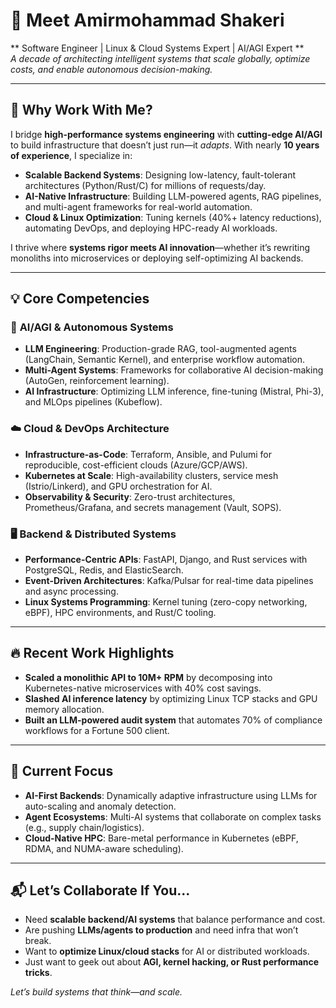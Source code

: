 # 👋 Meet Amirmohammad Shakeri  

** Software Engineer | Linux & Cloud Systems Expert | AI/AGI Expert **  
*A decade of architecting intelligent systems that scale globally, optimize costs, and enable autonomous decision-making.*  

---  

## 🚀 Why Work With Me?  

I bridge **high-performance systems engineering** with **cutting-edge AI/AGI** to build infrastructure that doesn’t just run—it *adapts*. With nearly **10 years of experience**, I specialize in:  

- **Scalable Backend Systems**: Designing low-latency, fault-tolerant architectures (Python/Rust/C) for millions of requests/day.  
- **AI-Native Infrastructure**: Building LLM-powered agents, RAG pipelines, and multi-agent frameworks for real-world automation.  
- **Cloud & Linux Optimization**: Tuning kernels (40%+ latency reductions), automating DevOps, and deploying HPC-ready AI workloads.  

I thrive where **systems rigor meets AI innovation**—whether it’s rewriting monoliths into microservices or deploying self-optimizing AI backends.  

---  

## 💡 Core Competencies  

### 🤖 **AI/AGI & Autonomous Systems**  
- **LLM Engineering**: Production-grade RAG, tool-augmented agents (LangChain, Semantic Kernel), and enterprise workflow automation.  
- **Multi-Agent Systems**: Frameworks for collaborative AI decision-making (AutoGen, reinforcement learning).  
- **AI Infrastructure**: Optimizing LLM inference, fine-tuning (Mistral, Phi-3), and MLOps pipelines (Kubeflow).  

### ☁️ **Cloud & DevOps Architecture**  
- **Infrastructure-as-Code**: Terraform, Ansible, and Pulumi for reproducible, cost-efficient clouds (Azure/GCP/AWS).  
- **Kubernetes at Scale**: High-availability clusters, service mesh (Istrio/Linkerd), and GPU orchestration for AI.  
- **Observability & Security**: Zero-trust architectures, Prometheus/Grafana, and secrets management (Vault, SOPS).  

### 🖥️ **Backend & Distributed Systems**  
- **Performance-Centric APIs**: FastAPI, Django, and Rust services with PostgreSQL, Redis, and ElasticSearch.  
- **Event-Driven Architectures**: Kafka/Pulsar for real-time data pipelines and async processing.  
- **Linux Systems Programming**: Kernel tuning (zero-copy networking, eBPF), HPC environments, and Rust/C tooling.  

---  

## 🔥 Recent Work Highlights  

- **Scaled a monolithic API to 10M+ RPM** by decomposing into Kubernetes-native microservices with 40% cost savings.  
- **Slashed AI inference latency** by optimizing Linux TCP stacks and GPU memory allocation.  
- **Built an LLM-powered audit system** that automates 70% of compliance workflows for a Fortune 500 client.  

---  

## 🌟 Current Focus  

- **AI-First Backends**: Dynamically adaptive infrastructure using LLMs for auto-scaling and anomaly detection.  
- **Agent Ecosystems**: Multi-AI systems that collaborate on complex tasks (e.g., supply chain/logistics).  
- **Cloud-Native HPC**: Bare-metal performance in Kubernetes (eBPF, RDMA, and NUMA-aware scheduling).  

---  

## 📬 Let’s Collaborate If You...  

- Need **scalable backend/AI systems** that balance performance and cost.  
- Are pushing **LLMs/agents to production** and need infra that won’t break.  
- Want to **optimize Linux/cloud stacks** for AI or distributed workloads.  
- Just want to geek out about **AGI, kernel hacking, or Rust performance tricks**.  

*Let’s build systems that think—and scale.*  
